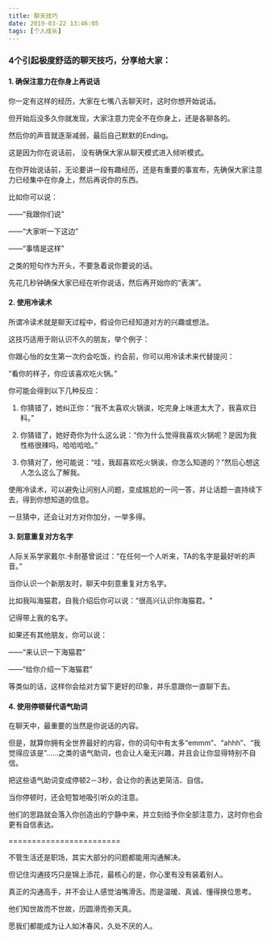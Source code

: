 ```yaml
---
title: 聊天技巧
date: 2019-03-22 13:46:05
tags: [个人成长]
---
```



### 4个引起极度舒适的聊天技巧，分享给大家：

#### 1. 确保注意力在你身上再说话

你一定有这样的经历，大家在七嘴八舌聊天时，这时你想开始说话。

但开始后没多久你就发现，大家注意力完全不在你身上，还是各聊各的。

然后你的声音就逐渐减弱，最后自己默默的Ending。

这是因为你在说话前， 没有确保大家从聊天模式进入倾听模式。

在你开始说话前，无论要讲一段有趣经历，还是有重要的事宣布，先确保大家注意力已经集中在你身上，然后再说你的东西。

比如你可以说：

——“我跟你们说”

——“大家听一下这边”

——“事情是这样”

之类的短句作为开头，不要急着说你要说的话。

先花几秒钟确保大家已经在听你说话，然后再开始你的“表演”。

#### 2. 使用冷读术

所谓冷读术就是聊天过程中，假设你已经知道对方的兴趣或想法。

这技巧适用于刚认识不久的朋友，举个例子：

你跟心怡的女生第一次约会吃饭，约会前，你可以用冷读术来代替提问：

“看你的样子，你应该喜欢吃火锅。”

你可能会得到以下几种反应：

1. 你猜错了，她纠正你：“我不太喜欢火锅诶，吃完身上味道太大了，我喜欢日料。”

2. 你猜错了，她好奇你为什么这么说：“你为什么觉得我喜欢火锅呢？是因为我性格很辣吗，哈哈哈哈。”

3. 你猜对了，他可能说：“哇，我超喜欢吃火锅诶，你怎么知道的？”然后心想这人怎么这么了解我。

使用冷读术，可以避免让问别人问题，变成尴尬的一问一答，并让话题一直持续下去，得到你想知道的信息。

一旦猜中，还会让对方对你加分，一举多得。

#### 3. 刻意重复对方名字

人际关系学家戴尔.卡耐基曾说过：“在任何一个人听来，TA的名字是最好听的声音。”

当你认识一个新朋友时，聊天中刻意重复对方名字。

比如我叫海猫君，自我介绍后你可以说：“很高兴认识你海猫君。"

记得带上我的名字。

如果还有其他朋友，你可以说：

——“来认识一下海猫君”

——“给你介绍一下海猫君”

等类似的话，这样你会给对方留下更好的印象，并乐意跟你一直聊下去。

#### 4. 使用停顿替代语气助词

在聊天中，最重要的当然是你说话的内容。

但是，就算你拥有全世界最好的内容，你的词句中有太多“emmm”、“ahhh”、“我觉得应该是”……之类的语气助词，也会让人毫无兴趣，并且会让你显得特别不自信。

把这些语气助词变成停顿2－3秒，会让你的表达更简洁、自信。

当你停顿时，还会短暂地吸引听众的注意。

他们的思路就会落入你创造出的宁静中来，并立刻给予你全部注意力，这时你也会更有自信表达。


========================

不管生活还是职场，其实大部分的问题都能用沟通解决。

但记住沟通技巧只是锦上添花，最核心的是，你心里有没有装着别人。

真正的沟通高手，并不会让人感觉油嘴滑舌。而是温暖、真诚、懂得换位思考。

他们知世故而不世故，历圆滑而弥天真。

愿我们都能成为让人如沐春风，久处不厌的人。